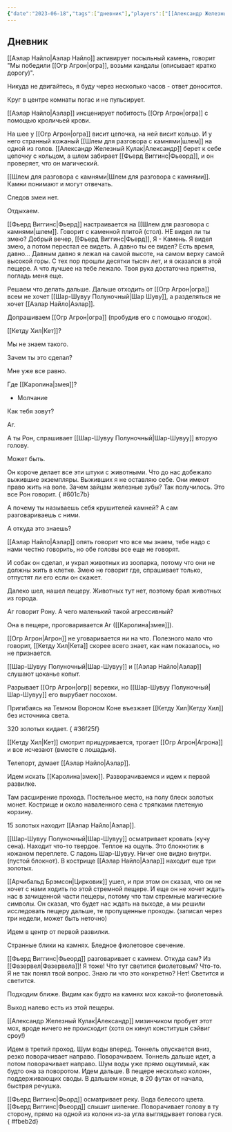 ```yaml
---
{"date":"2023-06-18","tags":["дневник"],"players":["[[Александр Железный Кулак]]","[[Аэлар Найло]]","[[Фьерд Виггинс]]","[[Шар-Шувуу Полуночный]]"],"campaign":"Школа приключенцев Безелота. Переплетенные судьбы","world-date":"9 день весны 776","world-time-start":null,"dg-publish":true,"previous-session":"[[11 июня 2023]]","next-session":"[[16 июля 2023]]","permalink":"/18-iyunya-2023/","dgPassFrontmatter":true}
---
```



## Дневник

[[Аэлар Найло\|Аэлар Найло]] активирует посыльный камень, говорит "Мы победили [[Огр Агрон\|огра]], возьми кандалы (описывает кратко дорогу)".

Никуда не двигайтесь, я буду через несколько часов - ответ доносится.

Круг в центре комнаты погас и не пульсирует.

[[Аэлар Найло\|Аэлар]] инсценирует побитость [[Огр Агрон\|огра]] с помощью кроличьей крови.

На шее у [[Огр Агрон\|огра]] висит цепочка, на ней висит кольцо. И у него странный кожаный [[Шлем для разговора с камнями\|шлем]] на одной из голов. [[Александр Железный Кулак\|Александр]] берет к себе цепочку с кольцом, а шлем забирает [[Фьерд Виггинс\|Фьеорд]], и он проверяет, что он магический.

[[Шлем для разговора с камнями\|Шлем для разговора с камнями]]. Камни понимают и могут отвечать.

Следов змеи нет.

Отдыхаем.

[[Фьерд Виггинс\|Фьерд]] настраивается на [[Шлем для разговора с камнями\|шлем]]. Говорит с каменной плитой (стол). НЕ видел ли ты змею? Добрый вечер, [[Фьерд Виггинс\|Фьерд]], Я - Камень. Я видел змею, а потом перестал ее видеть. А давно ты ее видел? Есть время, давно... Давным давно я лежал на самой высоте, на самом верху самой высокой горы. С тех пор прошли десятки тысяч лет, и я оказался в этой пещере. А что лучшее на тебе лежало. Твоя рука достаточна приятна, погладь меня еще.

Решаем что делать дальше. Дальше отходить от [[Огр Агрон\|огра]] всем не хочет [[Шар-Шувуу Полуночный\|Шар Шуву]], а разделяться не хочет [[Аэлар Найло\|Аэлар]].

Допрашиваем [[Огр Агрон\|огра]] (пробудив его с помощью ягодок).

[[Кетду Хил\|Кет]]?

Мы не знаем такого.

Зачем ты это сделал?

Мне уже все равно.

Где [[Каролина\|змея]]?

- Молчание

Как тебя зовут?

Аг.

А ты Рон, спрашивает [[Шар-Шувуу Полуночный\|Шар-Шувуу]] вторую голову.

Может быть.

Он короче делает все эти штуки с животными. Что до нас добежало выжившие экземпляры. Выживших я не оставляю себе. Они имеют право жить на воле. Зачем зайцам железные зубы? Так получилось. Это все Рон говорит.
{ #601c7b}


А почему ты называешь себя крушителей камней? А сам разговариваешь с ними.

А откуда это знаешь?

[[Аэлар Найло\|Аэлар]] опять говорит что все мы знаем, тебе надо с нами честно говорить, но обе головы все еще не говорят.

И собак он сделал, и украл животных из зоопарка, потому что они не должны жить в клетке. Змею не говорит где, спрашивает только, отпустят ли его если он скажет.

Далеко шел, нашел пещеру. Животных тут нет, поэтому брал животных из города.

Аг говорит Рону. А чего маленький такой агрессивный?

Она в пещере, проговаривается Аг ([[Каролина\|змея]]).

[[Огр Агрон\|Агрон]] не уговаривается ни на что. Полезного мало что говорит, [[Кетду Хил\|Кета]] скорее всего знает, как нам показалось, но не признается.

[[Шар-Шувуу Полуночный\|Шар-Шувуу]] и [[Аэлар Найло\|Аэлар]] слушают цоканье копыт.

Разрывает [[Огр Агрон\|огр]] веревки, но [[Шар-Шувуу Полуночный\|Шар-Шувуу]] его вырубает посохом.

Пригибаясь на Темном Вороном Коне въезжает [[Кетду Хил\|Кетду Хил]] без источника света.

320 золотых кидает.
{ #36f25f}


[[Кетду Хил\|Кет]] смотрит прищуривается, трогает [[Огр Агрон\|Агрона]] и все исчезают (вместе с лошадью).

Телепорт, думает [[Аэлар Найло\|Аэлар]].

Идем искать [[Каролина\|змею]]. Разворачиваемся и идем к первой развилке.

Там расширение прохода. Постельное место, на полу блеск золотых монет. Кострище и около наваленного сена с тряпками плетеную корзину.

15 золотых находит [[Аэлар Найло\|Аэлар]].

[[Шар-Шувуу Полуночный\|Шар-Шувуу]] осматривает кровать (кучу сена). Находит что-то твердое. Теплое на ощупь. Это блокнотик в кожаном переплете. С ладонь Шар-Шувуу. Ничег оне видно внутри. (пустой блокнот). В кострище [[Аэлар Найло\|Аэлар]] находит еще три золотых.

[[Арчибальд Брэмсон\|Цирковик]] ушел, и при этом он сказал, что он не хочет с нами ходить по этой стремной пещере. И еще он не хочет ждать нас в зачищенной части пещеры, потому что там стремные магические символы. Он сказал, что будет нас ждать на выходе, а мы решили исследовать пещеру дальше, те пропущенные проходы. (записал через три недели, может быть неточно)

Идем в центр от первой развилки.

Странные блики на камнях. Бледное фиолетовое свечение.

[[Фьерд Виггинс\|Фьеорд]] разговаривает с камнем. Откуда сам? Из [[Фазервел\|Фазервела]]! Я тоже! Что тут светится фиолетовым? Что-то. Я не так понял твой вопрос. Знаю ли что это конкретно? Нет! Светится и светится.

Подходим ближе. Видим как будто на камнях мох какой-то фиолетовый.

Выход налево есть из этой пещеры.

[[Александр Железный Кулак\|Александр]] мизинчиком пробует этот мох, вроде ничего не происходит (хотя он кинул конститушн сэйвиг сроу!)

Идем в третий проход. Шум воды вперед. Тоннель опускается вниз, резко поворачивает направо. Поворачиваем. Тоннель дальше идет, а потом поворачивает направо. Шум воды уже прямо ощутимый, как будто она за поворотом. Идем дальше. В пещере несколько колонн, поддерживающих своды. В дальшем конце, в 20 футах от начала, быстрая речушка.

[[Фьерд Виггинс\|Фьорд]] осматривает реку. Вода белесого цвета. [[Фьерд Виггинс\|Фьеорд]] слышит шипение. Поворачивает голову в ту сторону, прямо на одной из колонн из-за угла выглядывает голова гуся.
{ #fbeb2d}
